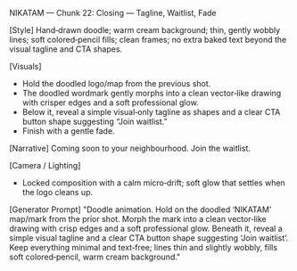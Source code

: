 NIKATAM — Chunk 22: Closing — Tagline, Waitlist, Fade

[Style]
Hand‑drawn doodle; warm cream background; thin, gently wobbly lines; soft colored‑pencil fills; clean frames; no extra baked text beyond the visual tagline and CTA shapes.

[Visuals]
- Hold the doodled logo/map from the previous shot.
- The doodled wordmark gently morphs into a clean vector‑like drawing with crisper edges and a soft professional glow.
- Below it, reveal a simple visual‑only tagline as shapes and a clear CTA button shape suggesting “Join waitlist.”
- Finish with a gentle fade.

[Narrative]
Coming soon to your neighbourhood. Join the waitlist.

[Camera / Lighting]
- Locked composition with a calm micro‑drift; soft glow that settles when the logo cleans up.

[Generator Prompt]
"Doodle animation. Hold on the doodled ‘NIKATAM’ map/mark from the prior shot. Morph the mark into a clean vector‑like drawing with crisp edges and a soft professional glow. Beneath it, reveal a simple visual tagline and a clear CTA button shape suggesting ‘Join waitlist’. Keep everything minimal and text‑free; lines thin and slightly wobbly, fills soft colored‑pencil, warm cream background."

 